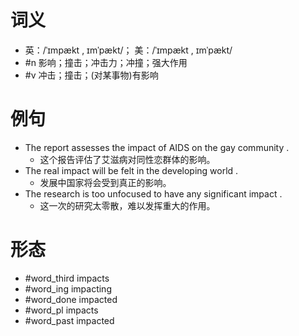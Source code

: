 # 词义
- 英：/ˈɪmpækt , ɪmˈpækt/； 美：/ˈɪmpækt , ɪmˈpækt/
- #n 影响；撞击；冲击力；冲撞；强大作用
- #v 冲击；撞击；(对某事物)有影响
# 例句
- The report assesses the impact of AIDS on the gay community .
	- 这个报告评估了艾滋病对同性恋群体的影响。
- The real impact will be felt in the developing world .
	- 发展中国家将会受到真正的影响。
- The research is too unfocused to have any significant impact .
	- 这一次的研究太零散，难以发挥重大的作用。
# 形态
- #word_third impacts
- #word_ing impacting
- #word_done impacted
- #word_pl impacts
- #word_past impacted
